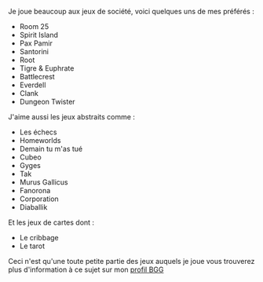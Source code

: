 Je joue beaucoup aux jeux de société, voici quelques uns de mes préférés :

- Room 25
- Spirit Island
- Pax Pamir
- Santorini
- Root
- Tigre & Euphrate
- Battlecrest
- Everdell
- Clank
- Dungeon Twister

J'aime aussi les jeux abstraits comme :

- Les échecs
- Homeworlds
- Demain tu m'as tué
- Cubeo
- Gyges
- Tak
- Murus Gallicus
- Fanorona
- Corporation
- Diaballik

Et les jeux de cartes dont :

- Le cribbage
- Le tarot

Ceci n'est qu'une toute petite partie des jeux auquels je joue vous trouverez plus d'information à ce sujet sur mon [profil BGG](https://boardgamegeek.com/profile/Le%20Yann)